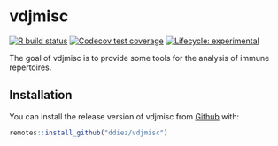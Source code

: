 vdjmisc
================

<!-- README.md is generated from README.Rmd. Please edit that file -->

[![R build
status](https://github.com/ddiez/vdjmisc/workflows/R-CMD-check/badge.svg)](https://github.com/ddiez/vdjmisc/actions)
[![Codecov test
coverage](https://codecov.io/gh/ddiez/vdjmisc/branch/master/graph/badge.svg)](https://codecov.io/gh/ddiez/vdjmisc?branch=master)
[![Lifecycle:
experimental](https://img.shields.io/badge/lifecycle-experimental-orange.svg)]()

The goal of vdjmisc is to provide some tools for the analysis of immune
repertoires.

## Installation

You can install the release version of vdjmisc from
[Github](https://github.com/ddiez/vdjmisc) with:

``` r
remotes::install_github("ddiez/vdjmisc")
```
